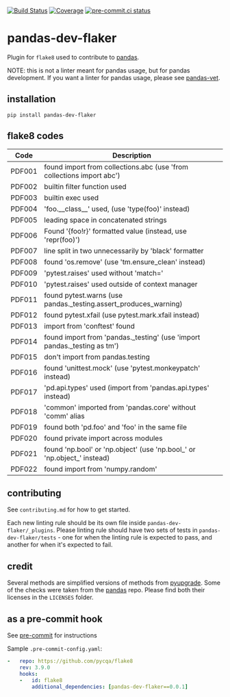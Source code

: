 [![Build Status](https://github.com/MarcoGorelli/pandas-dev-flaker/workflows/tox/badge.svg)](https://github.com/MarcoGorelli/pandas-dev-flaker/actions?workflow=tox)
[![Coverage](https://codecov.io/gh/MarcoGorelli/pandas-dev-flaker/branch/main/graph/badge.svg)](https://codecov.io/gh/MarcoGorelli/pandas-dev-flaker)
[![pre-commit.ci status](https://results.pre-commit.ci/badge/github/MarcoGorelli/pandas-dev-flaker/main.svg)](https://results.pre-commit.ci/latest/github/MarcoGorelli/pandas-dev-flaker/main)

pandas-dev-flaker
=================

Plugin for `flake8` used to contribute to [pandas](https://github.com/pandas-dev/pandas).

NOTE: this is not a linter meant for pandas usage, but for pandas development. If you want
a linter for pandas usage, please see [pandas-vet](https://github.com/deppen8/pandas-vet).

## installation

`pip install pandas-dev-flaker`

## flake8 codes

| Code   | Description                                                             |
|--------|-------------------------------------------------------------------------|
| PDF001 | found import from collections.abc (use 'from collections import abc')   |
| PDF002 | builtin filter function used                                            |
| PDF003 | builtin exec used                                                       |
| PDF004 | 'foo.\_\_class\_\_' used, (use 'type(foo)' instead)                     |
| PDF005 | leading space in concatenated strings                                   |
| PDF006 | Found '{foo!r}' formatted value (instead, use 'repr(foo)')              |
| PDF007 | line split in two unnecessarily by 'black' formatter                    |
| PDF008 | found 'os.remove' (use 'tm.ensure_clean' instead)                       |
| PDF009 | 'pytest.raises' used without 'match='                                   |
| PDF010 | 'pytest.raises' used outside of context manager                         |
| PDF011 | found pytest.warns (use pandas._testing.assert_produces_warning)        |
| PDF012 | found pytest.xfail (use pytest.mark.xfail instead)                      |
| PDF013 | import from 'conftest' found                                            |
| PDF014 | found import from 'pandas._testing' (use 'import pandas._testing as tm')|
| PDF015 | don't import from pandas.testing                                        |
| PDF016 | found 'unittest.mock' (use 'pytest.monkeypatch' instead)                |
| PDF017 | 'pd.api.types' used (import from 'pandas.api.types' instead)            |
| PDF018 | 'common' imported from 'pandas.core' without 'comm' alias               |
| PDF019 | found both 'pd.foo' and 'foo' in the same file                          |
| PDF020 | found private import across modules                                     |
| PDF021 | found 'np.bool' or 'np.object' (use 'np.bool_' or 'np.object_' instead) |
| PDF022 | found import from 'numpy.random'                                        |
## contributing

See `contributing.md` for how to get started.

Each new linting rule should be its own file inside `pandas-dev-flaker/_plugins`. Please linting rule should have two sets of tests in `pandas-dev-flaker/tests` - one for when the linting rule is expected to pass, and another for when it's expected to fail.

## credit

Several methods are simplified versions of methods from [pyupgrade](https://github/asottile/pyupgrade). Some of the checks were taken from the [pandas](https://github.com/pandas-dev/pandas) repo. Please find both their licenses in the `LICENSES` folder.

## as a pre-commit hook

See [pre-commit](https://github.com/pre-commit/pre-commit) for instructions

Sample `.pre-commit-config.yaml`:

```yaml
-   repo: https://github.com/pycqa/flake8
    rev: 3.9.0
    hooks:
    -   id: flake8
        additional_dependencies: [pandas-dev-flaker==0.0.1]
```
